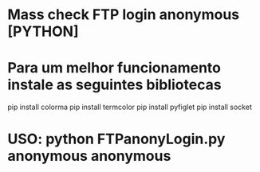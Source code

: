 # Mass check FTP login anonymous [PYTHON]

# Para um melhor funcionamento instale as seguintes bibliotecas

pip install colorma
pip install termcolor
pip install pyfiglet
pip install socket

# USO: python FTPanonyLogin.py anonymous anonymous


